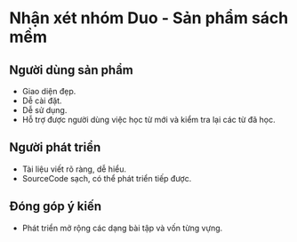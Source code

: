 ﻿# Nhận xét nhóm Duo - Sản phẩm sách mềm

## Người dùng sản phẩm
- Giao diện đẹp.
- Dễ cài đặt.
- Dễ sử dụng.
- Hỗ trợ được người dùng việc học từ mới và kiểm tra lại các từ đã học.

## Người phát triển
- Tài liệu viết rõ ràng, dễ hiểu.
- SourceCode sạch, có thể phát triển tiếp được.

## Đóng góp ý kiến
- Phát triển mở rộng các dạng bài tập và vốn từng vựng.